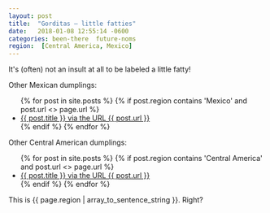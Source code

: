 ```yaml
---
layout: post
title:  "Gorditas — little fatties"
date:   2018-01-08 12:55:14 -0600
categories: been-there  future-noms
region:  [Central America, Mexico]
---
```


It's (often) not an insult at all to be labeled a little fatty!

Other Mexican dumplings:
<ul>
    {% for post in site.posts  %}
        {%  if post.region contains 'Mexico' and post.url <> page.url %} 
            <li>
                <a href="{{ site.baseurl }}{{ post.url }}">{{ post.title }} via the URL {{ post.url }}</a>
            </li>
        {%  endif %} 
    {% endfor %}
</ul>

Other Central American dumplings:  
<ul>
    {% for post in site.posts  %}
        {%  if post.region contains 'Central America' and post.url <> page.url  %} 
            <li>
                <a href="{{ site.baseurl }}{{ post.url }}">{{ post.title }} via the URL {{ post.url }}</a>
            </li>
        {%  endif %} 
    {% endfor %}
</ul>


    
This is {{ page.region | array_to_sentence_string }}.  Right?